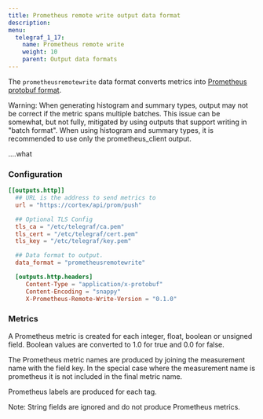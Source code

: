 ```yaml
---
title: Prometheus remote write output data format
description:
menu:
  telegraf_1_17:
    name: Prometheus remote write
    weight: 10
    parent: Output data formats
---
```


The `prometheusremotewrite` data format converts metrics into [Prometheus protobuf format](link).

Warning: When generating histogram and summary types, output may not be correct if the metric spans multiple batches. This issue can be somewhat, but not fully, mitigated by using outputs that support writing in "batch format". When using histogram and summary types, it is recommended to use only the prometheus_client output.

....what

### Configuration

```toml
[[outputs.http]]
  ## URL is the address to send metrics to
  url = "https://cortex/api/prom/push"

  ## Optional TLS Config
  tls_ca = "/etc/telegraf/ca.pem"
  tls_cert = "/etc/telegraf/cert.pem"
  tls_key = "/etc/telegraf/key.pem"

  ## Data format to output.
  data_format = "prometheusremotewrite"

  [outputs.http.headers]
     Content-Type = "application/x-protobuf"
     Content-Encoding = "snappy"
     X-Prometheus-Remote-Write-Version = "0.1.0"
```

### Metrics

A Prometheus metric is created for each integer, float, boolean or unsigned field. Boolean values are converted to 1.0 for true and 0.0 for false.

The Prometheus metric names are produced by joining the measurement name with the field key. In the special case where the measurement name is prometheus it is not included in the final metric name.

Prometheus labels are produced for each tag.

Note: String fields are ignored and do not produce Prometheus metrics.
